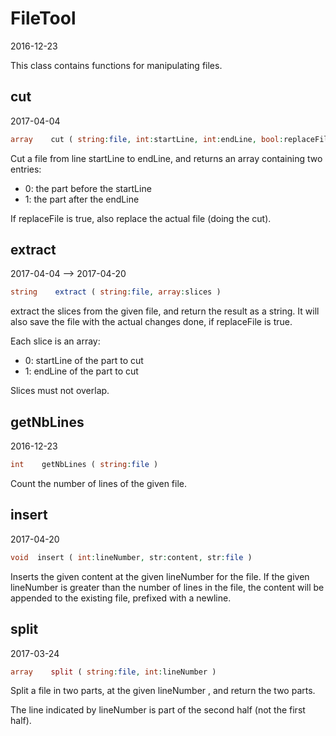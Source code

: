 FileTool
=====================
2016-12-23



This class contains functions for manipulating files.




cut
-------------
2017-04-04

```php
array    cut ( string:file, int:startLine, int:endLine, bool:replaceFile=false )
```

Cut a file from line startLine to endLine, and returns an array containing two entries:
- 0: the part before the startLine
- 1: the part after the endLine

If replaceFile is true, also replace the actual file (doing the cut).



extract
-------------
2017-04-04 --> 2017-04-20

```php
string    extract ( string:file, array:slices )
```

extract the slices from the given file, and return the result as a string. 
It will also save the file with the actual changes done, if replaceFile is true.

Each slice is an array:
 - 0: startLine of the part to cut
 - 1: endLine of the part to cut

Slices must not overlap.



getNbLines
-------------
2016-12-23

```php
int    getNbLines ( string:file )
```

Count the number of lines of the given file.
     
     

insert
-------------
2017-04-20
     
```php     
void  insert ( int:lineNumber, str:content, str:file )
```     

Inserts the given content at the given lineNumber for the file.
If the given lineNumber is greater than the number of lines in the file,
the content will be appended to the existing file, prefixed with a newline.





split
-------------
2017-03-24

```php
array    split ( string:file, int:lineNumber )
```

Split a file in two parts, at the given lineNumber , and return the two parts.

The line indicated by lineNumber is part of the second half (not the first half).
     
     
